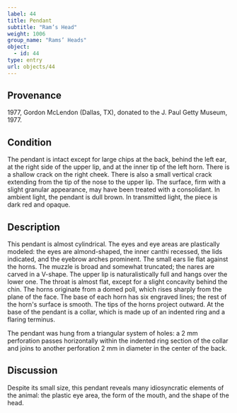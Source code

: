 ```yaml
---
label: 44
title: Pendant
subtitle: "Ram’s Head"
weight: 1006
group_name: "Rams’ Heads"
object:
  - id: 44
type: entry
url: objects/44
---
```


## Provenance

1977, Gordon McLendon (Dallas, TX), donated to the J. Paul Getty Museum, 1977.

## Condition

The pendant is intact except for large chips at the back, behind the left ear, at the right side of the upper lip, and at the inner tip of the left horn. There is a shallow crack on the right cheek. There is also a small vertical crack extending from the tip of the nose to the upper lip. The surface, firm with a slight granular appearance, may have been treated with a consolidant. In ambient light, the pendant is dull brown. In transmitted light, the piece is dark red and opaque.

## Description

This pendant is almost cylindrical. The eyes and eye areas are plastically modeled: the eyes are almond-shaped, the inner canthi recessed, the lids indicated, and the eyebrow arches prominent. The small ears lie flat against the horns. The muzzle is broad and somewhat truncated; the nares are carved in a V-shape. The upper lip is naturalistically full and hangs over the lower one. The throat is almost flat, except for a slight concavity behind the chin. The horns originate from a domed poll, which rises sharply from the plane of the face. The base of each horn has six engraved lines; the rest of the horn's surface is smooth. The tips of the horns project outward. At the base of the pendant is a collar, which is made up of an indented ring and a flaring terminus.

The pendant was hung from a triangular system of holes: a 2 mm perforation passes horizontally within the indented ring section of the collar and joins to another perforation 2 mm in diameter in the center of the back.

## Discussion

Despite its small size, this pendant reveals many idiosyncratic elements of the animal: the plastic eye area, the form of the mouth, and the shape of the head.
